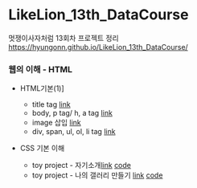 # LikeLion_13th_DataCourse
멋쟁이사자처럼 13회차 프로젝트 정리
https://hyungonn.github.io/LikeLion_13th_DataCourse/

### 웹의 이해 -  HTML
 - HTML기본(1)]
    * title tag [link](https://github.com/HyungonN/LikeLion_13th_DataCourse/blob/main/web_html/20210903_exp1_html_title.html)
    * body, p tag/ h, a tag [link](https://github.com/HyungonN/LikeLion_13th_DataCourse/blob/main/web_html/20210903_exp2_body.html)
    * image 삽입 [link](https://github.com/HyungonN/LikeLion_13th_DataCourse/blob/main/web_html/20210903_exp3_image.html)
    * div, span, ul, ol, li tag [link](https://github.com/HyungonN/LikeLion_13th_DataCourse/blob/main/web_html/20210903_exp4_Div_span.html)
   
 - CSS 기본 이해   
   * toy project - 자기소개[link](https://hyungonn.github.io/LikeLion_13th_DataCourse/01_web_html/myhomepage.html)  [code](https://github.com/HyungonN/LikeLion_13th_DataCourse/blob/main/01_web_html/20210903_exp5_main.html)
   * toy project - 나의 갤러리 만들기 [link](https://hyungonn.github.io/LikeLion_13th_DataCourse/02_css_gallery/css_practice/10css_gallery.html) [code](https://github.com/HyungonN/LikeLion_13th_DataCourse/blob/main/02_css_gallery/css_practice/10css_gallery.html)
   

